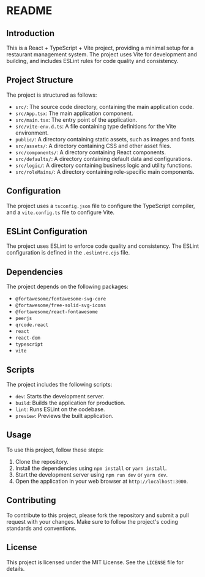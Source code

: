 # README

## Introduction

This is a React + TypeScript + Vite project, providing a minimal setup for a restaurant management system. The project uses Vite for development and building, and includes ESLint rules for code quality and consistency.

## Project Structure

The project is structured as follows:

* `src/`: The source code directory, containing the main application code.
* `src/App.tsx`: The main application component.
* `src/main.tsx`: The entry point of the application.
* `src/vite-env.d.ts`: A file containing type definitions for the Vite environment.
* `public/`: A directory containing static assets, such as images and fonts.
* `src/assets/`: A directory containing CSS and other asset files.
* `src/components/`: A directory containing React components.
* `src/defaults/`: A directory containing default data and configurations.
* `src/logic/`: A directory containing business logic and utility functions.
* `src/roleMains/`: A directory containing role-specific main components.

## Configuration

The project uses a `tsconfig.json` file to configure the TypeScript compiler, and a `vite.config.ts` file to configure Vite.

## ESLint Configuration

The project uses ESLint to enforce code quality and consistency. The ESLint configuration is defined in the `.eslintrc.cjs` file.

## Dependencies

The project depends on the following packages:

* `@fortawesome/fontawesome-svg-core`
* `@fortawesome/free-solid-svg-icons`
* `@fortawesome/react-fontawesome`
* `peerjs`
* `qrcode.react`
* `react`
* `react-dom`
* `typescript`
* `vite`

## Scripts

The project includes the following scripts:

* `dev`: Starts the development server.
* `build`: Builds the application for production.
* `lint`: Runs ESLint on the codebase.
* `preview`: Previews the built application.

## Usage

To use this project, follow these steps:

1. Clone the repository.
2. Install the dependencies using `npm install` or `yarn install`.
3. Start the development server using `npm run dev` or `yarn dev`.
4. Open the application in your web browser at `http://localhost:3000`.

## Contributing

To contribute to this project, please fork the repository and submit a pull request with your changes. Make sure to follow the project's coding standards and conventions.

## License

This project is licensed under the MIT License. See the `LICENSE` file for details.